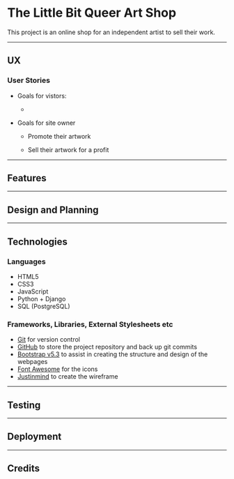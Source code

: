 # The Little Bit Queer Art Shop

This project is an online shop for an independent artist to sell their work.

---

## UX

### User Stories

- Goals for vistors:

    - 

- Goals for site owner

    - Promote their artwork

    - Sell their artwork for a profit

---

## Features

---

## Design and Planning

---

## Technologies

### Languages

- HTML5
- CSS3
- JavaScript
- Python + Django
- SQL (PostgreSQL)

### Frameworks, Libraries, External Stylesheets etc

- [Git](https://git-scm.com/) for version control
- [GitHub](https://github.com/) to store the project repository and back up git commits
- [Bootstrap v5.3](https://getbootstrap.com/docs/5.3/getting-started/introduction/) to assist in creating the structure and design of the webpages
- [Font Awesome](https://fontawesome.com/) for the icons
- [Justinmind](https://www.justinmind.com/) to create the wireframe

---

## Testing

---

## Deployment

---

## Credits
